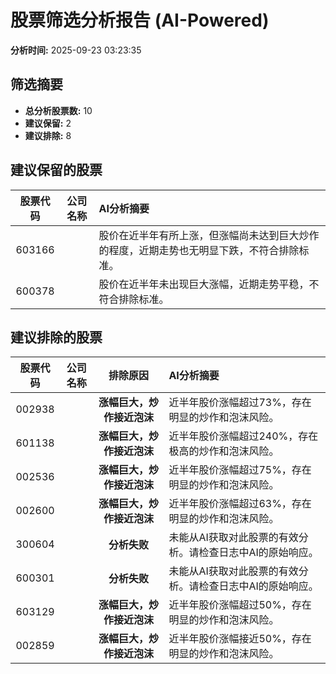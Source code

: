 # 股票筛选分析报告 (AI-Powered)

**分析时间:** 2025-09-23 03:23:35

## 筛选摘要

- **总分析股票数:** 10
- **建议保留:** 2
- **建议排除:** 8

## 建议保留的股票

| 股票代码 | 公司名称 | AI分析摘要 |
|:---:|:---:|:---|
| 603166 |  | 股价在近半年有所上涨，但涨幅尚未达到巨大炒作的程度，近期走势也无明显下跌，不符合排除标准。 |
| 600378 |  | 股价在近半年未出现巨大涨幅，近期走势平稳，不符合排除标准。 |

## 建议排除的股票

| 股票代码 | 公司名称 | 排除原因 | AI分析摘要 |
|:---:|:---:|:---:|:---|
| 002938 |  | **涨幅巨大，炒作接近泡沫** | 近半年股价涨幅超过73%，存在明显的炒作和泡沫风险。 |
| 601138 |  | **涨幅巨大，炒作接近泡沫** | 近半年股价涨幅超过240%，存在极高的炒作和泡沫风险。 |
| 002536 |  | **涨幅巨大，炒作接近泡沫** | 近半年股价涨幅超过75%，存在明显的炒作和泡沫风险。 |
| 002600 |  | **涨幅巨大，炒作接近泡沫** | 近半年股价涨幅超过63%，存在明显的炒作和泡沫风险。 |
| 300604 |  | **分析失败** | 未能从AI获取对此股票的有效分析。请检查日志中AI的原始响应。 |
| 600301 |  | **分析失败** | 未能从AI获取对此股票的有效分析。请检查日志中AI的原始响应。 |
| 603129 |  | **涨幅巨大，炒作接近泡沫** | 近半年股价涨幅超过50%，存在明显的炒作和泡沫风险。 |
| 002859 |  | **涨幅巨大，炒作接近泡沫** | 近半年股价涨幅接近50%，存在明显的炒作和泡沫风险。 |

